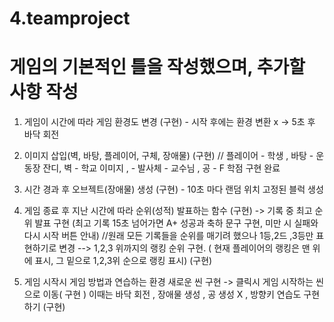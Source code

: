 # 4.teamproject

# 게임의 기본적인 틀을 작성했으며, 추가할 사항 작성
1. 게임이 시간에 따라 게임 환경도 변경 (구현) - 시작 후에는 환경 변환 x -> 5초 후 바닥 회전
2. 이미지 삽입(벽, 바탕, 플레이어, 구체, 장애물)  (구현) // 플레이어 - 학생 , 바탕 - 운동장 잔디, 벽 - 학교 이미지 , - 발사체 - 교수님 , 공 - F 학점 구현 완료
3. 시간 경과 후 오브젝트(장애물) 생성 (구현) - 10초 마다 랜덤 위치 고정된 블럭 생성
4. 게임 종료 후 지난 시간에 따라 순위(성적) 발표하는 함수 (구현) -> 기록 중 최고 순위 발표 구현 (최고 기록 15초 넘어가면 A+ 성공과 축하 문구 구현, 미만 시 실패와 다시 시작 버튼 안내)
//원래 모든 기록들을 순위를 매기려 했으나 1등,2드 ,3등만 표현하기로 변경
--> 1,2,3 위까지의 랭킹 순위 구현. ( 현재 플레이어의 랭킹은 맨 위에 표시, 그 밑으로 1,2,3위 순으로 랭킹 표시) (구현)


5. 게임 시작시 게임 방법과 연습하는 환경 새로운 씬 구현 -> 클릭시 게임 시작하는 씬으로 이동( 구현 )
이때는 바닥 회전 , 장애물  생성 , 공 생성 X , 방향키 연습도 구현하기 (구현)

